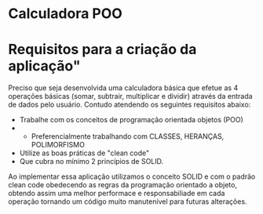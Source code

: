 # Calculadora POO
# Requisitos para a criação da aplicação"
Preciso que seja desenvolvida uma calculadora básica que efetue as 4 operações básicas (somar, subtrair, multiplicar e dividir) através da entrada de dados pelo usuário.
Contudo atendendo os seguintes requisitos abaixo:
* Trabalhe com os conceitos de programação orientada objetos (POO)
* * Preferencialmente trabalhando com CLASSES, HERANÇAS, POLIMORFISMO
* Utilize as boas práticas de "clean code"
* Que cubra no mínimo 2 princípios de SOLID.

Ao implementar essa aplicação utilizamos o conceito SOLID e com o padrão clean code obedecendo as regras da programação orientado a objeto, obtendo assim uma melhor performace e responsabiliade em cada operação tornando um código muito manutenível para futuras alterações.
